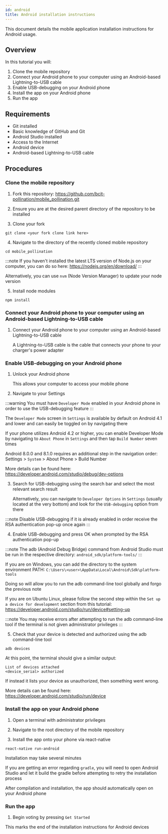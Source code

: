 ```yaml
---
id: android
title: Android installation instructions
---
```


This document details the mobile application installation instructions for Android usage.

## Overview
In this tutorial you will:
1. Clone the mobile repository
2. Connect your Android phone to your computer using an Android-based Lightning-to-USB cable
3. Enable USB-debugging on your Android phone
4. Install the app on your Android phone
5. Run the app

## Requirements
* Git installed
* Basic knowledge of GitHub and Git
* Android Studio installed
* Access to the Internet
* Android device
* Android-based Lightning-to-USB cable

## Procedures

### Clone the mobile repository
1. Fork this repository: https://github.com/bcit-pollination/mobile_pollination.git

2. Ensure you are at the desired parent directory of the repository to be installed

3. Clone your fork
```shell
git clone <your fork clone link here>
```

4. Navigate to the directory of the recently cloned mobile repository
```shell
cd mobile_pollination
```

:::note
If you haven't installed the latest LTS version of Node.js on your computer, you can do so here: https://nodejs.org/en/download/
:::

Alternatively, you can use ``nvm`` (Node Version Manager) to update your node version

5. Install node modules
```shell
npm install
```

### Connect your Android phone to your computer using an Android-based Lightning-to-USB cable
1. Connect your Android phone to your computer using an Android-based Lightning-to-USB cable

    A Lightning-to-USB cable is the cable that connects your phone to your charger's power adapter

### Enable USB-debugging on your Android phone
1. Unlock your Android phone

    This allows your computer to access your mobile phone

2. Navigate to your Settings

:::warning
You must have ``Developer Mode`` enabled in your Android phone in order to use the USB-debugging feature
:::

The ``Developer Mode`` screen in ``Settings`` is available by default on Android 4.1 and lower and can easily be toggled on by navigating there

If your phone utilizes Android 4.2 or higher, you can enable Developer Mode by navigating to ``About Phone`` in ``Settings`` and then tap ``Build Number`` seven times

Android 8.0.0 and 8.1.0 requires an additional step in the navigation order:
Settings > ``System`` > About Phone > Build Number

More details can be found here: https://developer.android.com/studio/debug/dev-options

3. Search for USB-debugging using the search bar and select the most relevant search result
    
    Alternatively, you can navigate to ``Developer Options`` in ``Settings`` (usually located at the very bottom) and look for the ``USB-debugging`` option from there

:::note
Disable USB-debugging if it is already enabled in order receive the RSA authentication pop-up once again
:::

4. Enable USB-debugging and press OK when prompted by the RSA authentication pop-up

:::note
The adb (Android Debug Bridge) command from Android Studio must be run in the respective directory: ``android_sdk/platform-tools/``
:::

If you are on Windows, you can add the directory to the system environment PATH: ``C:\Users\<user>\AppData\Local\Android\Sdk\platform-tools``

Doing so will allow you to run the adb command-line tool globally and forgo the previous note

If you are on Ubuntu Linux, please follow the second step within the ``Set up a device for development`` section from this tutorial: https://developer.android.com/studio/run/device#setting-up

:::note
You may receive errors after attempting to run the adb command-line tool if the terminal is not given administrator privileges
:::

5. Check that your device is detected and authorized using the adb command-line tool
```shell
adb devices
```

At this point, the terminal should give a similar output:
```shell
List of devices attached
<device_serial> authorized
```

If instead it lists your device as unauthorized, then something went wrong.

More details can be found here: https://developer.android.com/studio/run/device

### Install the app on your Android phone
1. Open a terminal with administrator privileges

2. Navigate to the root directory of the mobile repository

3. Install the app onto your phone via react-native
```shell
react-native run-android
```

Installation may take several minutes

If you are getting an error regarding ``gradle``, you will need to open Android Studio and let it build the gradle before attempting to retry the installation process

After compilation and installation, the app should automatically open on your Android phone

### Run the app
1. Begin voting by pressing ``Get Started``

This marks the end of the installation instructions for Android devices